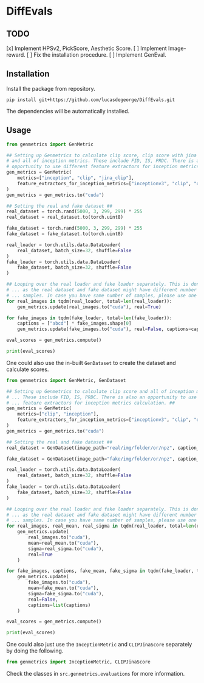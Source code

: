 # DiffEvals

## TODO
[x] Implement HPSv2, PickScore, Aesthetic Score.
[ ] Implement Image-reward.
[ ] Fix the installation procedure.
[ ] Implement GenEval.

## Installation

Install the package from repository.

`pip install git+https://github.com/lucasdegeorge/DiffEvals.git`

The dependencies will be automatically installed.

## Usage

```python
from genmetrics import GenMetric

## Setting up Genmetrics to calculate clip score, clip score with jina backbone ... #
# and all of inception metrics. These include FID, IS, PRDC. There is also an ... #
# opportunity to use different feature extractors for inception metrics calculation. ##
gen_metrics = GenMetric(
    metrics=["inception", "clip", "jina_clip"],
    feature_extractors_for_inception_metrics=["inceptionv3", "clip", "dinov2"],
)
gen_metrics = gen_metrics.to("cuda")

## Setting the real and fake dataset ##
real_dataset = torch.rand(5000, 3, 299, 299) * 255
real_dataset = real_dataset.to(torch.uint8)

fake_dataset = torch.rand(5000, 3, 299, 299) * 255
fake_dataset = fake_dataset.to(torch.uint8)

real_loader = torch.utils.data.DataLoader(
    real_dataset, batch_size=32, shuffle=False
)
fake_loader = torch.utils.data.DataLoader(
    fake_dataset, batch_size=32, shuffle=False
)

## Looping over the real loader and fake loader separately. This is done ... #
# ... as the real dataset and fake dataset might have different number of ... #
# ... samples. In case you have same number of samples, please use one loop for both. ##
for real_images in tqdm(real_loader, total=len(real_loader)):
    gen_metrics.update(real_images.to("cuda"), real=True)

for fake_images in tqdm(fake_loader, total=len(fake_loader)):
    captions = ["abcd"] * fake_images.shape[0]
    gen_metrics.update(fake_images.to("cuda"), real=False, captions=captions)

eval_scores = gen_metrics.compute()

print(eval_scores)
```


One could also use the in-built `GenDataset` to create the dataset and calculate scores.

```python
from genmetrics import GenMetric, GenDataset

## Setting up Genmetrics to calculate clip score and all of inception metrics. ... #
# ... These include FID, IS, PRDC. There is also an opportunity to use different ... #
# ... feature extractors for inception metrics calculation. ##
gen_metrics = GenMetric(
    metrics=["clip", "inception"],
    feature_extractors_for_inception_metrics=["inceptionv3", "clip", "dinov2"],
)
gen_metrics = gen_metrics.to("cuda")

## Setting the real and fake dataset ##
real_dataset = GenDataset(image_path="real/img/folder/or/npz", caption_path=None)

fake_dataset = GenDataset(image_path="fake/img/folder/or/npz", caption_path="caption/path/txt")

real_loader = torch.utils.data.DataLoader(
    real_dataset, batch_size=32, shuffle=False
)
fake_loader = torch.utils.data.DataLoader(
    fake_dataset, batch_size=32, shuffle=False
)

## Looping over the real loader and fake loader separately. This is done ... #
# ... as the real dataset and fake dataset might have different number of ... #
# ... samples. In case you have same number of samples, please use one loop for both. ##
for real_images, real_mean, real_sigma in tqdm(real_loader, total=len(real_loader)):
    gen_metrics.update(
        real_images.to("cuda"),
        mean=real_mean.to("cuda"), 
        sigma=real_sigma.to("cuda"),
        real=True
    )

for fake_images, captions, fake_mean, fake_sigma in tqdm(fake_loader, total=len(fake_loader)):
    gen_metrics.update(
        fake_images.to("cuda"), 
        mean=fake_mean.to("cuda"), 
        sigma=fake_sigma.to("cuda"), 
        real=False, 
        captions=list(captions)
    )

eval_scores = gen_metrics.compute()

print(eval_scores)

```


One could also just use the `InceptionMetric` and `CLIPJinaScore` separately by doing the following.
```python
from genmetrics import InceptionMetric, CLIPJinaScore
```
Check the classes in `src.genmetrics.evaluations` for more information.
